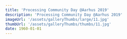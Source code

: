 ```yaml
---
title: 'Processing Community Day @Aarhus 2019'
description: 'Processing Community Day @Aarhus 2019'
imageUrl: '/assets/galleryThumbs/large/11.jpg'
thumbUrl: '/assets/galleryThumbs/thumbs/11.jpg'
date: 1960-01-01
---
```

